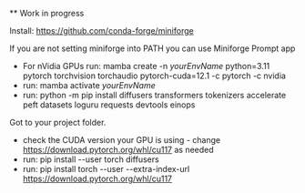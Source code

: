 ** Work in progress

Install: https://github.com/conda-forge/miniforge

If you are not setting miniforge into PATH you can use Miniforge Prompt app

- For nVidia GPUs run: mamba create -n *yourEnvName* python=3.11 pytorch torchvision torchaudio pytorch-cuda=12.1 -c pytorch -c nvidia
- run: mamba activate *yourEnvName*
- run: python -m pip install diffusers transformers tokenizers accelerate peft datasets loguru requests devtools einops

Got to your project folder.
- check the CUDA version your GPU is using - change https://download.pytorch.org/whl/cu117 as needed
- run: pip install --user torch diffusers
- run: pip install torch --user --extra-index-url https://download.pytorch.org/whl/cu117
